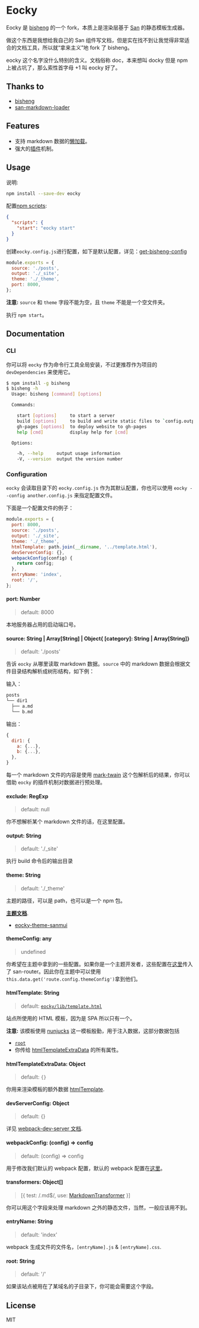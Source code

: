 # Eocky

Eocky 是 [bisheng](https://github.com/benjycui/bisheng) 的一个 fork，本质上是渲染层基于 [San](https://ecomfe.github.io/san/) 的静态模板生成器。

做这个东西是我想给我自己的 San 组件写文档，但是实在找不到让我觉得非常适合的文档工具，所以就“拿来主义”地 fork 了 bisheng。

eocky 这个名字没什么特别的含义。文档俗称 doc，本来想叫 docky 但是 npm 上被占坑了，那么索性首字母 +1 叫 eocky 好了。

## Thanks to

 - [bisheng](https://github.com/benjycui/bisheng)
 - [san-markdown-loader](https://github.com/jinzhubaofu/san-markdown-loader)

## Features

* 支持 markdown 数据的[懒加载](./docs/lazy-load.md)。
* 强大的[插件](./docs/plugin.md)机制。

## Usage

说明:

```bash
npm install --save-dev eocky
```

配置[npm scripts](https://docs.npmjs.com/misc/scripts):

```json
{
  "scripts": {
    "start": "eocky start"
  }
}
```

创建`eocky.config.js`进行配置，如下是默认配置，详见：[get-bisheng-config](./packages/eocky/src/utils/get-bisheng-config.js)

```js
module.exports = {
  source: './posts',
  output: './_site',
  theme: './_theme',
  port: 8000,
};
```

**注意:** `source` 和 `theme` 字段不能为空，且 `theme` 不能是一个空文件夹。

执行 `npm start`。

## Documentation

### CLI

你可以将 `eocky` 作为命令行工具全局安装，不过更推荐作为项目的 `devDependencies` 来使用它。

```bash
$ npm install -g bisheng
$ bisheng -h
  Usage: bisheng [command] [options]

  Commands:

    start [options]     to start a server
    build [options]     to build and write static files to `config.output`
    gh-pages [options]  to deploy website to gh-pages
    help [cmd]          display help for [cmd]

  Options:

    -h, --help     output usage information
    -V, --version  output the version number
```

### Configuration

`eocky` 会读取目录下的 `eocky.config.js` 作为其默认配置，你也可以使用 `eocky --config another.config.js` 来指定配置文件。

下面是一个配置文件的例子：

```js
module.exports = {
  port: 8000,
  source: './posts',
  output: './_site',
  theme: './_theme',
  htmlTemplate: path.join(__dirname, '../template.html'),
  devServerConfig: {},
  webpackConfig(config) {
    return config;
  },
  entryName: 'index',
  root: '/',
};
```

#### port: Number

> default: 8000

本地服务器占用的启动端口号。

#### source: String | Array[String] | Object{ [category]: String | Array[String]}

> default: './posts'

告诉 `eocky` 从哪里读取 markdown 数据。`source` 中的 markdown 数据会根据文件目录结构解析成树形结构，如下例：

输入：

```bash
posts
└── dir1
  ├── a.md
  └── b.md
```

输出：

```js
{
  dir1: {
    a: {...},
    b: {...},
  },
}
```

每一个 markdown 文件的内容是使用 [mark-twain](https://github.com/benjycui/mark-twain) 这个包解析后的结果，你可以借助 `eocky` 的插件机制对数据进行预处理。

#### exclude: RegExp

> default: null

你不想解析某个 markdown 文件的话，在这里配置。

#### output: String

> default: './_site'

执行 build 命令后的输出目录

#### theme: String

> default: './_theme'

主题的路径，可以是 path，也可以是一个 npm 包。

[**主题文档**](./docs/theme.md).

* [eocky-theme-sanmui](./packages/eocky-theme-sanmui)

#### themeConfig: any

> undefined

你希望在主题中拿到的一些配置。如果你是一个主题开发者，这些配置在[这里](./packages/eocky/src/routes.nunjucks.js#L24)传入了 san-router。因此你在主题中可以使用 `this.data.get('route.config.themeConfig')`拿到他们。

#### htmlTemplate: String

> default: [`eocky/lib/template.html`](./packages/eocky/src/template.html)

站点所使用的 HTML 模板，因为是 SPA 所以只有一个。

**注意:** 该模板使用 [nunjucks](https://mozilla.github.io/nunjucks/) 这一模板殷勤，用于注入数据，这部分数据包括

* [`root`](#root-string)
* 你传给 [htmlTemplateExtraData](#htmltemplateextradata-object) 的所有属性。

#### htmlTemplateExtraData: Object

> default: `{}`

你用来渲染模板的额外数据 [htmlTemplate](#htmltemplate-string).

#### devServerConfig: Object

> default: {}

详见 [webpack-dev-server 文档](https://webpack.js.org/configuration/dev-server/).

#### webpackConfig: (config) => config

> default: (config) => config

用于修改我们默认的 webpack 配置，默认的 webpack 配置在[这里](./packages/eocky/src/config)。

#### transformers: Object[]

> [{ test: /\.md$/, use: [MarkdownTransformer](./packages/eocky/src/transformers/markdown.js) }]

你可以用这个字段来处理 markdown 之外的静态文件，当然，一般应该用不到。

#### entryName: String

> default: 'index'

webpack 生成文件的文件名，`[entryName].js` & `[entryName].css`.

#### root: String

> default: '/'

如果该站点被用在了某域名的子目录下，你可能会需要这个字段。

## License

MIT
